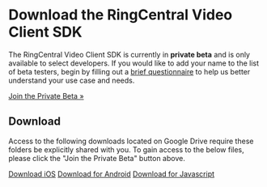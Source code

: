 # Download the RingCentral Video Client SDK

The RingCentral Video Client SDK is currently in **private beta** and is only available to select developers. If you would like to add your name to the list of beta testers, begin by filling out a [brief questionnaire](https://forms.gle/H3QxfhqAhujkktXa6) to help us better understand your use case and needs. 

<a class="btn btn-primary btn-lg" href="https://forms.gle/H3QxfhqAhujkktXa6">Join the Private Beta &raquo;</a>

## Download

Access to the following downloads located on Google Drive require these folders be explicitly shared with you. To gain access to the below files, please click the "Join the Private Beta" button above. 

<a href="https://drive.google.com/drive/u/0/folders/10liVCPSagbs6O8ZsxCwcPAEXRDdY-wp0" class="btn btn-secondary btn-lg download"><i class="fab fa-apple"></i> Download iOS</a>
<a href="https://drive.google.com/drive/u/0/folders/1VA0SISzuNIoGxb-cCFSxy_NE0f5W8oxv" class="btn btn-secondary btn-lg download"><i class="fab fa-android"></i> Download for Android</a>
<a href="https://drive.google.com/drive/u/0/folders/10ye8ubxt3bGk9rR4NCzZRUDIi3gwNUds" class="btn btn-secondary btn-lg download"><i class="fab fa-js"></i> Download for Javascript</a>
